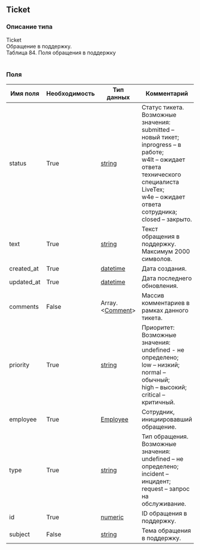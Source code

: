 
## Ticket

### Описание типа
Ticket<br/>Обращение в поддержку.<br/>Таблица 84. Поля обращения в поддержку<br/><br/>
### Поля

| Имя поля | Необходимость | Тип данных | Комментарий |
|---|---|---|---|
|status|True|[string](/docs/types/string.md)|Статус тикета.<br/>Возможные значения:<br/>submitted – новый тикет;<br/>inprogress – в работе;<br/>w4lt – ожидает ответа технического специалиста LiveTex;<br/>w4e – ожидает ответа сотрудника;<br/>closed – закрыто.<br/>|
|text|True|[string](/docs/types/string.md)|Текст обращения в поддержку.<br/>Максимум 2000 символов.<br/>|
|created_at|True|[datetime](/docs/types/datetime.md)|Дата создания.<br/>|
|updated_at|True|[datetime](/docs/types/datetime.md)|Дата последнего обновления.<br/>|
|comments|False|Array.<[Comment](/docs/types/Comment.md)>|Массив комментариев в рамках данного тикета.<br/>|
|priority|True|[string](/docs/types/string.md)|Приоритет:<br/>Возможные значения:<br/>undefined - не определено;<br/>low – низкий;<br/>normal – обычный;<br/>high – высокий;<br/>critical – критичный.<br/>|
|employee|True|[Employee](/docs/types/Employee.md)|Сотрудник, инициировавший обращение.<br/>|
|type|True|[string](/docs/types/string.md)|Тип обращения.<br/>Возможные значения:<br/>undefined – не определено;<br/>incident – инцидент;<br/>request – запрос на обслуживание.<br/>|
|id|True|[numeric](/docs/types/numeric.md)|ID обращения в поддержку.<br/>|
|subject|False|[string](/docs/types/string.md)|Тема обращения в поддержку.<br/>|
